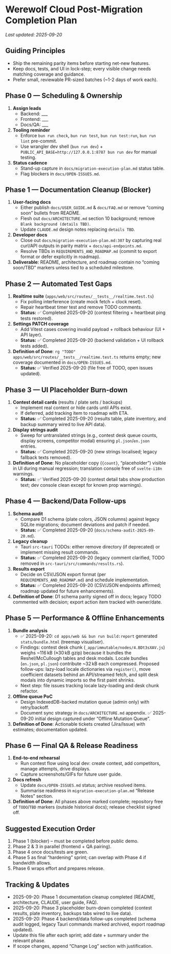 # Werewolf Cloud Post-Migration Completion Plan

_Last updated: 2025-09-20_

## Guiding Principles
- Ship the remaining parity items before starting net-new features.
- Keep docs, tests, and UI in lock-step; every visible change needs matching coverage and guidance.
- Prefer small, reviewable PR-sized batches (~1-2 days of work each).

## Phase 0 — Scheduling & Ownership
1. **Assign leads**
   - Backend: ___
   - Frontend: ___
   - Docs/QA: ___
2. **Tooling reminder**
   - Enforce `bun run check`, `bun run test`, `bun run test:run`, `bun run lint` pre-commit.
   - Use wrangler dev shell (`bun run dev`) + `PUBLIC_API_BASE=http://127.0.0.1:8787 bun run dev` for manual testing.
3. **Status cadence**
   - Stand-up capture in `docs/migration-execution-plan.md` status table.
   - Flag blockers in `docs/OPEN-ISSUES.md`.

## Phase 1 — Documentation Cleanup (Blocker)
1. **User-facing docs**
   - Either publish `docs/USER_GUIDE.md` & `docs/FAQ.md` or remove “coming soon” bullets from README.
   - Flesh out `docs/ARCHITECTURE.md` section 10 background; remove `Blank background (details TBD)`.
   - Update `CLAUDE.md` design notes replacing `details TBD`.
2. **Developer docs**
   - Close out `docs/migration-execution-plan.md:307` by capturing real curl/API outputs in parity matrix + `docs/api-endpoints.md`.
   - Resolve TBDs in `REQUIREMENTS_AND_ROADMAP.md` (commit to export format or defer explicitly in roadmap).
3. **Deliverable**: README, architecture, and roadmap contain no “coming soon/TBD” markers unless tied to a scheduled milestone.

## Phase 2 — Automated Test Gaps
1. **Realtime suite** (`apps/web/src/routes/__tests__/realtime.test.ts`)
   - Fix polling interference (create mock fetch + clock reset).
   - Repair heartbeat timer test and remove TODO comments.
   - **Status:** ✅ Completed 2025-09-20 (contest filtering + heartbeat ping tests restored).
2. **Settings PATCH coverage**
   - Add Vitest cases covering invalid payload + rollback behaviour (UI + API layer).
   - **Status:** ✅ Completed 2025-09-20 (backend validation + UI rollback tests added).
3. **Definition of Done**: `rg "TODO" apps/web/src/routes/__tests__/realtime.test.ts` returns empty; new coverage documented in `docs/OPEN-ISSUES.md`.
   - **Status:** ✅ Verified 2025-09-20 (file free of TODO, open issues updated).

## Phase 3 — UI Placeholder Burn-down
1. **Contest detail cards** (results / plate sets / backups)
   - Implement real content or hide cards until APIs exist.
   - If deferred, add tracking item to roadmap with ETA.
   - **Status:** ✅ Completed 2025-09-20 (results table, plate inventory, and backup summary wired to live API data).
2. **Display strings audit**
   - Sweep for untranslated strings (e.g., contest desk queue counts, display screens, competitor modal) ensuring `pl.json`/`en.json` entries.
   - **Status:** ✅ Completed 2025-09-20 (new strings localised; legacy fallback texts removed).
3. **Definition of Done**: No placeholder copy (`{count}`, “placeholder”) visible in UI during manual regression; translation console free of `svelte-i18n` warnings.
   - **Status:** ✅ Verified 2025-09-20 (contest detail tabs show production text; dev console clean except for known prop warnings).

## Phase 4 — Backend/Data Follow-ups
1. **Schema audit**
   - Compare D1 schema (plate colors, JSON columns) against legacy SQLite migrations; document deviations and patch if needed.
   - **Status:** ✅ Completed 2025-09-20 (`docs/schema-audit-2025-09-20.md`).
2. **Legacy cleanup**
   - Tauri `src-tauri` TODOs: either remove directory (if deprecated) or implement missing result commands.
   - **Status:** ✅ Completed 2025-09-20 (legacy comment clarified, TODO removed in `src-tauri/src/commands/results.rs`).
3. **Results export**
   - Decide on CSV/JSON export format (per `REQUIREMENTS_AND_ROADMAP.md`) and schedule implementation.
   - **Status:** ✅ Completed 2025-09-20 (CSV/JSON endpoints affirmed; roadmap updated for future enhancements).
4. **Definition of Done**: D1 schema parity signed off in docs; legacy TODO commented with decision; export action item tracked with owner/date.

## Phase 5 — Performance & Offline Enhancements
1. **Bundle analysis**
   - ✅ 2025-09-20: `cd apps/web && bun run build:report` generated `stats/bundle.html` (treemap visualiser).
   - Findings: contest desk chunk (`_app/immutable/nodes/4.BDt3sXAV.js`) weighs ~116 kB (≈30 kB gzip) because it bundles the Reshel/McCullough tables and desk modals. Locale bundles (`en.json`, `pl.json`) contribute ~32 kB each compressed. Proposed follow-ups: lazy-load locale dictionaries via `register()`, move coefficient datasets behind an API/streamed fetch, and split desk modals into dynamic imports so the first paint shrinks.
   - Next step: file issues tracking locale lazy-loading and desk chunk refactor.
2. **Offline queue PoC**
   - Design IndexedDB-backed mutation queue (admin only) with retry/backoff.
   - Document sync strategy in `docs/ARCHITECTURE.md` appendix. ✅ 2025-09-20 initial design captured under “Offline Mutation Queue”.
3. **Definition of Done**: Actionable tickets created (Jira/Issue) with estimates; documentation updated.

## Phase 6 — Final QA & Release Readiness
1. **End-to-end rehearsal**
   - Run contest flow using local dev: create contest, add competitors, manage attempts, drive displays.
   - Capture screenshots/GIFs for future user guide.
2. **Docs refresh**
   - Update `docs/OPEN-ISSUES.md` status; archive resolved items.
   - Summarise readiness in `migration-execution-plan.md` “Release Notes” section.
3. **Definition of Done**: All phases above marked complete; repository free of `TODO`/`TBD` markers (outside historical docs); release checklist signed off.

## Suggested Execution Order
1. Phase 1 (blocker) – must be completed before public demo.
2. Phase 2 & 3 in parallel (frontend + QA pairing).
3. Phase 4 once docs/tests are green.
4. Phase 5 as final “hardening” sprint; can overlap with Phase 4 if bandwidth allows.
5. Phase 6 wraps effort and prepares release.

## Tracking & Updates
- 2025-09-20: Phase 1 documentation cleanup completed (README, architecture, CLAUDE, user guide, FAQ).
- 2025-09-20: Phase 3 placeholder burn-down completed (contest results, plate inventory, backups tabs wired to live data).
- 2025-09-20: Phase 4 backend/data follow-ups completed (schema audit logged, legacy Tauri commands marked archived, export roadmap updated).
- Update this file after each sprint; add date + summary under the relevant phase.
- If scope changes, append “Change Log” section with justification.
